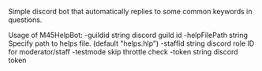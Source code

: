 Simple discord bot that automatically replies to some common keywords in questions.

Usage of M45HelpBot:
  -guildid string
        discord guild id
  -helpFilePath string
        Specify path to helps file. (default "helps.hlp")
  -staffid string
        discord role ID for moderator/staff
  -testmode
        skip throttle check
  -token string
        discord token